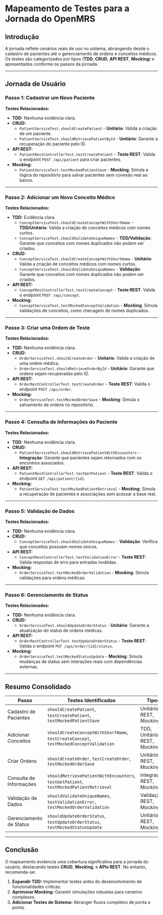 # Mapeamento de Testes para a Jornada do OpenMRS

## Introdução

A jornada reflete cenários reais de uso no sistema, abrangendo desde o cadastro de pacientes até o gerenciamento de ordens e conceitos médicos. Os testes são categorizados por tipos (**TDD**, **CRUD**, **API REST**, **Mocking**) e apresentados conforme os passos da jornada.

---

## Jornada de Usuário

### Passo 1: Cadastrar um Novo Paciente

**Testes Relacionados:**

- **TDD:** Nenhuma evidência clara.
- **CRUD:**
  - `PatientServiceTest.shouldCreatePatient` - **Unitário**: Valida a criação de um paciente.
  - `PatientServiceTest.shouldRetrievePatientById` - **Unitário**: Garante a recuperação do paciente pelo ID.
- **API REST:**
  - `PatientRestControllerTest.testCreatePatient` - **Teste REST**: Valida o endpoint `POST /api/patient` para criar pacientes.
- **Mocking:**
  - `PatientServiceTest.testMockedPatientSave` - **Mocking**: Simula a lógica do repositório para salvar pacientes sem conexão real ao banco.

---

### Passo 2: Adicionar um Novo Conceito Médico

**Testes Relacionados:**

- **TDD:** Evidência clara.
  - `ConceptServiceTest.shouldCreateConceptWithShortName` - **TDD/Unitário**: Valida a criação de conceitos médicos com nomes curtos.
  - `ConceptServiceTest.shouldValidateUniqueNames` - **TDD/Validação**: Garante que conceitos com nomes duplicados não podem ser criados.
- **CRUD:**
  - `ConceptServiceTest.shouldCreateConceptWithShortName` - **Unitário**: Valida a criação de conceitos médicos com nomes curtos.
  - `ConceptServiceTest.shouldValidateUniqueNames` - **Validação**: Garante que conceitos com nomes duplicados não podem ser criados.
- **API REST:**
  - `ConceptRestControllerTest.testCreateConcept` - **Teste REST**: Valida o endpoint `POST /api/concept`.
- **Mocking:**
  - `ConceptServiceTest.testMockedConceptValidation` - **Mocking**: Simula validações de conceitos, como checagem de nomes duplicados.

---

### Passo 3: Criar uma Ordem de Teste

**Testes Relacionados:**

- **TDD:** Nenhuma evidência clara.
- **CRUD:**
  - `OrderServiceTest.shouldCreateOrder` - **Unitário**: Valida a criação de uma ordem médica.
  - `OrderServiceTest.shouldRetrieveOrderById` - **Unitário**: Garante que ordens sejam recuperadas pelo ID.
- **API REST:**
  - `OrderRestControllerTest.testCreateOrder` - **Teste REST**: Valida o endpoint `POST /api/order`.
- **Mocking:**
  - `OrderServiceTest.testMockedOrderSave` - **Mocking**: Simula o salvamento de ordens no repositório.

---

### Passo 4: Consulta de Informações do Paciente

**Testes Relacionados:**

- **TDD:** Nenhuma evidência clara.
- **CRUD:**
  - `PatientServiceTest.shouldRetrievePatientWithEncounters` - **Integração**: Garante que pacientes sejam retornados com os encontros associados.
- **API REST:**
  - `PatientRestControllerTest.testGetPatient` - **Teste REST**: Valida o endpoint `GET /api/patient/{id}`.
- **Mocking:**
  - `PatientServiceTest.testMockedPatientRetrieval` - **Mocking**: Simula a recuperação de pacientes e associações sem acessar a base real.

---

### Passo 5: Validação de Dados

**Testes Relacionados:**

- **TDD:** Nenhuma evidência clara.
- **CRUD:**
  - `ConceptServiceTest.shouldValidateUniqueNames` - **Validação**: Verifica que conceitos possuem nomes únicos.
- **API REST:**
  - `ConceptRestControllerTest.testValidationError` - **Teste REST**: Valida respostas de erro para entradas inválidas.
- **Mocking:**
  - `OrderServiceTest.testMockedOrderValidation` - **Mocking**: Simula validações para ordens médicas.

---

### Passo 6: Gerenciamento de Status

**Testes Relacionados:**

- **TDD:** Nenhuma evidência clara.
- **CRUD:**
  - `OrderServiceTest.shouldUpdateOrderStatus` - **Unitário**: Garante a atualização do status de ordens médicas.
- **API REST:**
  - `OrderRestControllerTest.testUpdateOrderStatus` - **Teste REST**: Valida o endpoint `PUT /api/order/{id}/status`.
- **Mocking:**
  - `OrderServiceTest.testMockedStatusUpdate` - **Mocking**: Simula mudanças de status sem interações reais com dependências externas.

---

## Resumo Consolidado

| **Passo**               | **Testes Identificados**                                                               | **Tipos**                    |
| ----------------------- | -------------------------------------------------------------------------------------- | ---------------------------- |
| Cadastro de Pacientes   | `shouldCreatePatient`, `testCreatePatient`, `testMockedPatientSave`                    | Unitário, REST, Mocking      |
| Adicionar Conceitos     | `shouldCreateConceptWithShortName`, `testCreateConcept`, `testMockedConceptValidation` | TDD, Unitário, REST, Mocking |
| Criar Ordens            | `shouldCreateOrder`, `testCreateOrder`, `testMockedOrderSave`                          | Unitário, REST, Mocking      |
| Consulta de Informações | `shouldRetrievePatientWithEncounters`, `testGetPatient`, `testMockedPatientRetrieval`  | Integração, REST, Mocking    |
| Validação de Dados      | `shouldValidateUniqueNames`, `testValidationError`, `testMockedOrderValidation`        | Validação, REST, Mocking     |
| Gerenciamento de Status | `shouldUpdateOrderStatus`, `testUpdateOrderStatus`, `testMockedStatusUpdate`           | Unitário, REST, Mocking      |

---

## Conclusão

O mapeamento evidencia uma cobertura significativa para a jornada do usuário, destacando testes **CRUD**, **Mocking**, e **APIs REST**. No entanto, recomenda-se:

1. **Expandir TDD:** Implementar testes antes do desenvolvimento de funcionalidades críticas.
2. **Aprimorar Mocking:** Garantir simulações robustas para cenários complexos.
3. **Adicionar Testes de Sistema:** Abranger fluxos completos de ponta a ponta.

